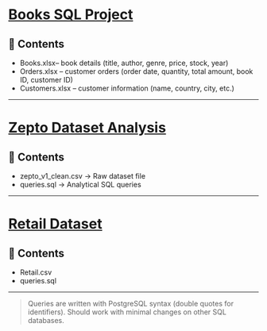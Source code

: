 # [Books SQL Project](https://github.com/SuzanTurner/SQL-Projects/tree/main/Books) 

## 📂 Contents
- Books.xlsx– book details (title, author, genre, price, stock, year)  
- Orders.xlsx – customer orders (order date, quantity, total amount, book ID, customer ID)  
- Customers.xlsx – customer information (name, country, city, etc.)  
---

# [Zepto Dataset Analysis](https://github.com/SuzanTurner/SQL-Projects/tree/main/Zepto)

## 📂 Contents
- zepto_v1_clean.csv → Raw dataset file
- queries.sql → Analytical SQL queries

--- 

 # [Retail Dataset](https://github.com/SuzanTurner/SQL-Projects/tree/main/Retail)
## 📂 Contents
- Retail.csv
- queries.sql

---

> Queries are written with PostgreSQL syntax (double quotes for identifiers).
> Should work with minimal changes on other SQL databases.

